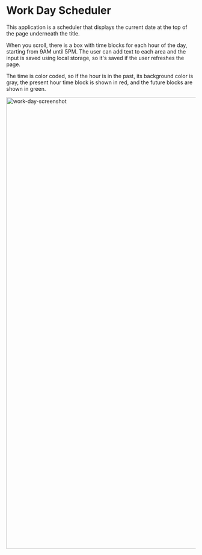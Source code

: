 # Work Day Scheduler 


This application is a scheduler that displays the current date at the top of the page underneath the title.  

When you scroll, there is a box with time blocks for each hour of the day, starting from 9AM until 5PM.  The user can add text to each area and the input is saved using local storage, so it's saved if the user refreshes the page.  

The time is color coded, so if the hour is in the past, its background color is gray, the present hour time block is shown in red, and the future blocks are shown in green.    


<img width="1202" alt="work-day-screenshot" src="https://user-images.githubusercontent.com/30808137/124187772-4bfbc580-da8c-11eb-953d-517304c852d9.png">



